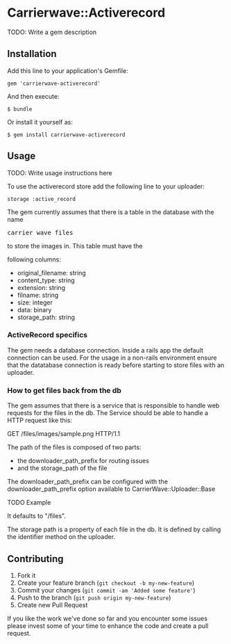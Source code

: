 # Carrierwave::Activerecord

TODO: Write a gem description

## Installation

Add this line to your application's Gemfile:

    gem 'carrierwave-activerecord'

And then execute:

    $ bundle

Or install it yourself as:

    $ gem install carrierwave-activerecord

## Usage

TODO: Write usage instructions here

To use the activerecord store add the following line to your uploader:

    storage :active_record

The gem currently assumes that there is a table in the database with the name
<pre>carrier_wave_files</pre> to store the images in. This table must have the
following columns:

* original_filename: string
* content_type: string
* extension: string
* filname: string
* size: integer
* data: binary
* storage_path: string

### ActiveRecord specifics

The gem needs a database connection. Inside a rails app the default connection
can be used. For the usage in a non-rails environment ensure that the datatabase
connection is ready before starting to store files with an uploader.

### How to get files back from the db

The gem assumes that there is a service that is responsible to handle web
requests for the files in the db. The Service should be able to handle a HTTP
request like this:

GET /files/images/sample.png HTTP/1.1

The path of the files is composed of two parts:

* the downloader_path_prefix for routing issues
* and the storage_path of the file

The downloader_path_prefix can be configured with the downloader_path_prefix
option available to CarrierWave::Uploader::Base

TODO Example

It defaults to "/files".

The storage path is a property of each file in the db. It is defined by calling
the identifier method on the uploader.

## Contributing

1. Fork it
2. Create your feature branch (`git checkout -b my-new-feature`)
3. Commit your changes (`git commit -am 'Added some feature'`)
4. Push to the branch (`git push origin my-new-feature`)
5. Create new Pull Request

If you like the work we've done so far and you encounter some issues please
invest some of your time to enhance the code and create a pull request.
